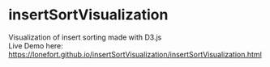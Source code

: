 # insertSortVisualization
Visualization of insert sorting made with D3.js  
Live Demo here:  
https://lonefort.github.io/insertSortVisualization/insertSortVisualization.html
